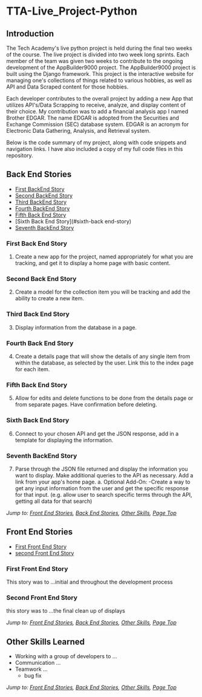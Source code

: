 # TTA-Live_Project-Python
## Introduction 
The Tech Academy's live python project is held during the final two weeks of the course.  The live project is divided into two week long sprints.  Each member of the team was given two weeks to contribute to the ongoing development of the AppBuilder9000 project.  The AppBuilder9000 project is built using the Django framework. This project is the interactive website for managing one's collections of things related to various hobbies, as well as API and Data Scraped content for those hobbies.

Each developer contributes to the overall project by adding a new App that utilizes API's/Data Scrapping to receive, analyze, and display content of their choice.  My contribution was to add a financial analysis app I named Brother EDGAR.  The name EDGAR is adopted from the Securities and Exchange Commission (SEC) database system.  EDGAR is an acronym for Electronic Data Gathering, Analysis, and Retrieval system.

Below is the code summary of my project, along with code snippets and navigation links.  I have also included a copy of my full code files in this repository.


## Back End Stories
* [First BackEnd Story](#first-backend-story)
* [Second BackEnd Story](#second-backend-story)
* [Third BackEnd Story](#third-backend-story)
* [Fourth BackEnd Story](#fourth-backend-story)
* [Fifth Back End Story](#fifth-back_end-story)
* [Sixth Back End Story](#sixth-back end-story)
* [Seventh BackEnd Story](#seventh-backend-story)

### First Back End Story
1. Create a new app for the project, named appropriately for what you are tracking, and get it to display a home page with basic content.

### Second Back End Story
2. Create a model for the collection item you will be tracking and add the ability to create a new item.

### Third Back End Story
3. Display information from the database in a page.

### Fourth Back End Story
4. Create a details page that will show the details of any single item from within the database, as selected by the user. Link this to the index page for each item.

### Fifth Back End Story
5. Allow for edits and delete functions to be done from the details page or from separate pages. Have confirmation before deleting.

### Sixth Back End Story
6. Connect to your chosen API and get the JSON response, add in a template for displaying the information.

### Seventh BackEnd Story
7. Parse through the JSON file returned and display the information you want to display. Make additional queries to the API as necessary. Add a link from your app's home page.
  a. Optional Add-On:
      -Create a way to get any input information from the user and get the specific response for that input.
      (e.g. allow user to search specific terms through the API, getting all data for that search)
 
*Jump to: [Front End Stories](#front-end-stories), [Back End Stories](#back-end-stories), [Other Skills](#other-skills-learned), [Page Top](#tta-live_project-python)*

## Front End Stories
* [First Front End Story](#first-frontend-story)
* [second Front End Story](#second-frontend-story)

### First Front End Story
This story was to ...initial and throughout the development process

### Second Front End Story
this story was to ...the final clean up of displays

*Jump to: [Front End Stories](#front-end-stories), [Back End Stories](#back-end-stories), [Other Skills](#other-skills-learned), [Page Top](#tta-live_project-python)*

## Other Skills Learned
* Working with a group of developers to ...
* Communication ...
* Teamwork ...
  * bug fix

*Jump to: [Front End Stories](#front-end-stories), [Back End Stories](#back-end-stories), [Other Skills](#other-skills-learned), [Page Top](#tta-live_project-python)*
